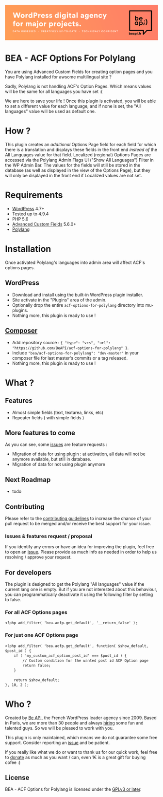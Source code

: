 <a href="https://beapi.fr">![Be API Github Banner](assets/images/banner-github.png)</a>

# BEA - ACF Options For Polylang

You are using Advanced Custom Fields for creating option pages and you have Polylang installed for awsome multilingual site ?

Sadly, Polylang is not handling ACF's Option Pages. Which means values will be the same for all languages you have set :(

We are here to save your life ! Once this plugin is activated, you will be able to set a different value for each language, and if none is set, the "All languages" value will be used as default one.

# How ?

This plugin creates an _additional_ Options Page field for each field for which there is a translation and displays these fields in the front end _instead of_ the All Languages value for that field. Localized (regional) Options Pages are accessed via the Polylang Admin Flags UI ("Show All Languages") Filter in the WP Admin Bar. The <All Languages> values for the fields will still be stored in the database (as well as displayed in the <All Languages> view of the Options Page), but they will only be displayed in the front end if Localized values are not set.

# Requirements

- [WordPress](https://wordpress.org/) 4.7+
- Tested up to 4.9.4
- PHP 5.6
- [Advanced Custom Fields](https://www.advancedcustomfields.com/pro) 5.6.0+
- [Polylang](https://polylang.pro/)

# Installation

Once activated Polylang's languages into admin area will affect ACF's options pages. 

## WordPress

- Download and install using the built-in WordPress plugin installer.
- Site activate in the "Plugins" area of the admin.
- Optionally drop the entire `acf-options-for-polylang` directory into mu-plugins.
- Nothing more, this plugin is ready to use !

## [Composer](http://composer.rarst.net/)

- Add repository source : `{ "type": "vcs", "url": "https://github.com/BeAPI/acf-options-for-polylang" }`.
- Include `"bea/acf-options-for-polylang": "dev-master"` in your composer file for last master's commits or a tag released.
- Nothing more, this plugin is ready to use !

# What ?

## Features 

- Almost simple fields (text, textarea, links, etc)
- Repeater fields ( with simple fields )

## More features to come

As you can see, some [issues](../../issues?q=is%3Aissue+is%3Aopen+label%3Aquestion) are feature requests :
- Migration of data for using plugin : at activation, all data will not be anymore available, but still in database.
- Migration of data for not using plugin anymore

## Next Roadmap
- todo

## Contributing

Please refer to the [contributing guidelines](.github/CONTRIBUTING.md) to increase the chance of your pull request to be merged and/or receive the best support for your issue.

### Issues & features request / proposal

If you identify any errors or have an idea for improving the plugin, feel free to open an [issue](../../issues/new). Please provide as much info as needed in order to help us resolving / approve your request.

## For developers

The plugin is designed to get the Polylang "All languages" value if the current lang one is empty. But if you are not interested about this behaviour, you can programmatically deactivate it using the following filter by setting to false.

### For all ACF Options pages

```
<?php add_filter( 'bea.aofp.get_default', '__return_false' );
```

### For just one ACF Options page

```
<?php add_filter( 'bea.aofp.get_default', function( $show_default, $post_id ) {
	if ( 'my_custom_acf_option_post_id' === $post_id ) {
		// Custom condition for the wanted post id ACF Option page
		return false;
	}

	return $show_default;
}, 10, 2 );
```

# Who ?

Created by [Be API](https://beapi.fr), the French WordPress leader agency since 2009. Based in Paris, we are more than 30 people and always [hiring](https://beapi.workable.com) some fun and talented guys. So we will be pleased to work with you.

This plugin is only maintained, which means we do not guarantee some free support. Consider reporting an [issue](#issues--features-request--proposal) and be patient.

If you really like what we do or want to thank us for our quick work, feel free to [donate](https://www.paypal.me/BeAPI) as much as you want / can, even 1€ is a great gift for buying cofee :)

## License

BEA - ACF Options for Polylang is licensed under the [GPLv3 or later](LICENSE.md).
